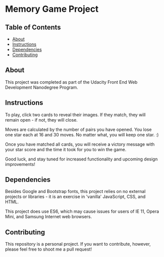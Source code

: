 # Memory Game Project

## Table of Contents

* [About](#about)
* [Instructions](#instructions)
* [Dependencies](#dependencies)
* [Contributing](#contributing)


## About

This project was completed as part of the Udacity Front End Web Development Nanodegree Program. 

## Instructions

To play, click two cards to reveal their images.  If they match, they will remain open - if not, they will close.

Moves are calculated by the number of pairs you have opened.  You lose one star each at 16 and 30 moves.  No matter what, you will keep one star. :)

Once you have matched all cards, you will receive a victory message with your star score and the time it took for you to win the game.

Good luck, and stay tuned for increased functionality and upcoming design improvements! 

## Dependencies

Besides Google and Bootstrap fonts, this project relies on no external projects or libraries - it is an exercise in 'vanilla' JavaScript, CSS, and HTML.

This project does use ES6, which may cause issues for users of IE 11, Opera Mini, and Samsung Internet web browsers.

## Contributing

This repository is a personal project.  If you want to contribute, however, please feel free to shoot me a pull request!